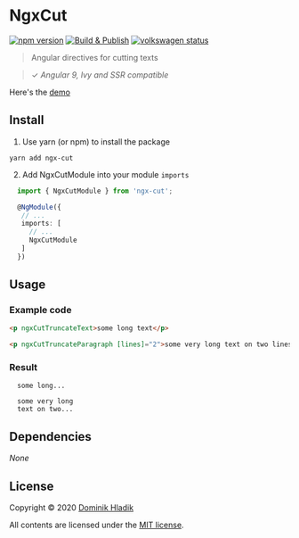 # NgxCut

[![npm version](https://badge.fury.io/js/ngx-cut.svg)](https://badge.fury.io/js/ngx-cut)
[![Build & Publish](https://github.com/celtian/ngx-cut/workflows/Build%20&%20Publish/badge.svg)](https://github.com/celtian/ngx-cut/actions)
[![volkswagen status](https://auchenberg.github.io/volkswagen/volkswargen_ci.svg?v=1)](https://github.com/auchenberg/volkswagen)

> Angular directives for cutting texts

> ✓ _Angular 9, Ivy and SSR compatible_

Here's the [demo](http://celtian.github.io/ngx-cut/)

## Install

1. Use yarn (or npm) to install the package

```terminal
yarn add ngx-cut
```

2. Add NgxCutModule into your module `imports`

```typescript
  import { NgxCutModule } from 'ngx-cut';

  @NgModule({
   // ...
   imports: [
     // ...
     NgxCutModule
   ]
  })
```

## Usage

### Example code

```html
<p ngxCutTruncateText>some long text</p>

<p ngxCutTruncateParagraph [lines]="2">some very long text on two lines</p>
```

### Result

```code
  some long...
```

```code
  some very long
  text on two...
```

## Dependencies

_None_

## License

Copyright &copy; 2020 [Dominik Hladik](https://github.com/Celtian)

All contents are licensed under the [MIT license].

[mit license]: LICENSE
